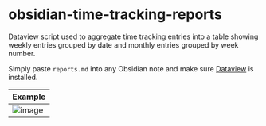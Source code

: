 # obsidian-time-tracking-reports

Dataview script used to aggregate time tracking entries into a table showing weekly entries grouped by date and monthly entries grouped by week number.

Simply paste `reports.md` into any Obsidian note and make sure [Dataview](https://blacksmithgu.github.io/obsidian-dataview/) is installed. 

| Example |
| - |
| ![image](https://user-images.githubusercontent.com/6796142/195982883-9fcd71dc-ac61-4b1d-bc80-4ce7568920e7.png) |

